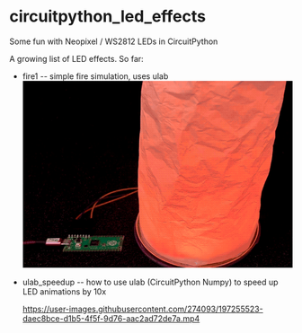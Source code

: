 # circuitpython_led_effects

Some fun with Neopixel / WS2812 LEDs in CircuitPython


A growing list of LED effects. So far:

* fire1 -- simple fire simulation, uses ulab
  <img src="./docs/fire1clip1.gif" />

* ulab_speedup -- how to use ulab (CircuitPython Numpy) to speed up LED animations by 10x

  https://user-images.githubusercontent.com/274093/197255523-daec8bce-d1b5-4f5f-9d76-aac2ad72de7a.mp4

